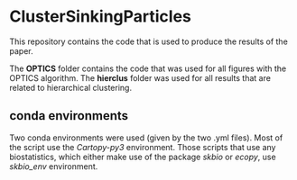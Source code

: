 # ClusterSinkingParticles
This repository contains the code that is used to produce the results of the paper.

The **OPTICS** folder contains the code that was used for all figures with the OPTICS algorithm. The **hierclus** folder was used for all results that are related to hierarchical clustering.

## conda environments
Two conda environments were used (given by the two .yml files). Most of the script use the _Cartopy-py3_ environment. Those scripts that use any biostatistics, which either make use of the package _skbio_ or _ecopy_, use _skbio_env_ environment.

